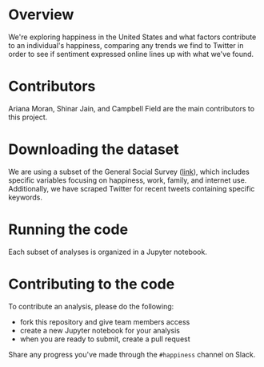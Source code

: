 # Overview

We're exploring happiness in the United States and what factors contribute to an individual's happiness, comparing any trends we find to Twitter in order to see if sentiment expressed online lines up with what we've found.

# Contributors

Ariana Moran, Shinar Jain, and Campbell Field are the main contributors to this project.

# Downloading the dataset

We are using a subset of the General Social Survey ([link](https://gssdataexplorer.norc.org)), which includes specific variables focusing on happiness, work, family, and internet use. Additionally, we have scraped Twitter for recent tweets containing specific keywords.

# Running the code

Each subset of analyses is organized in a Jupyter notebook.

# Contributing to the code

To contribute an analysis, please do the following:
- fork this repository and give team members access
- create a new Jupyter notebook for your analysis
- when you are ready to submit, create a pull request

Share any progress you've made through the `#happiness` channel on Slack.
